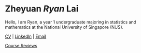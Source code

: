 # Zheyuan _Ryan_ Lai

Hello, I am Ryan, a year 1 undergraduate majoring in statistics and mathematics at the National University of Singapore (NUS).

[CV][resume] | [LinkedIn][linkedin] | [Email][personal_email]

[resume]: https://ryanlaimr.github.io/files/resume.pdf
[linkedin]: https://linkedin.com/in/zheyuanlai
[nusemail]: mailto:zheyuan_lai@u.nus.edu
[personal_email]: mailto:ryanlai.zheyuan@gmail.com
[biophoto]: https://ryanlaimr.github.io/assets/bio-photo.jpg

[Course Reviews][reviews]

[reviews]: https://ryanlaimr.github.io/pages/reviews